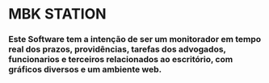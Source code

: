 # MBK STATION

### Este Software tem a intenção de ser um monitorador em tempo real dos prazos, providências, tarefas dos advogados, funcionarios e terceiros relacionados ao escritório, com gráficos diversos e um ambiente web.